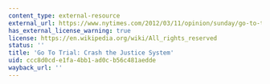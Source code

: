 ```yaml
---
content_type: external-resource
external_url: https://www.nytimes.com/2012/03/11/opinion/sunday/go-to-trial-crash-the-justice-system.html
has_external_license_warning: true
license: https://en.wikipedia.org/wiki/All_rights_reserved
status: ''
title: 'Go To Trial: Crash the Justice System'
uid: ccc8d0cd-e1fa-4bb1-ad0c-b56c481aedde
wayback_url: ''
---
```

